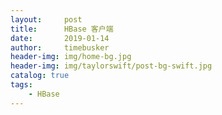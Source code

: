 ```yaml
---
layout:     post
title:      HBase 客户端
date:       2019-01-14
author:     timebusker
header-img: img/home-bg.jpg
header-img: img/taylorswift/post-bg-swift.jpg
catalog: true
tags:
    - HBase
---
```


